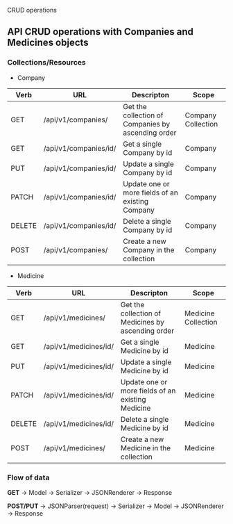 CRUD operations

## API CRUD operations with Companies and Medicines objects

### Collections/Resources

* Company

| Verb   | URL                   | Descripton                                         | Scope                    |
|--------|-----------------------|----------------------------------------------------|--------------------------|
| GET    | /api/v1/companies/    | Get the collection of Companies by ascending order | Company Collection       |
| GET    | /api/v1/companies/id/ | Get a single Company by id                         | Company                  |
| PUT    | /api/v1/companies/id/ | Update a single Company by id                      | Company                  |
| PATCH  | /api/v1/companies/id/ | Update one or more fields of an existing Company   | Company                  |
| DELETE | /api/v1/companies/id/ | Delete a single Company by id                      | Company                  |
| POST   | /api/v1/companies/    | Create a new Company in the collection             | Company                  |

* Medicine

| Verb   | URL                   | Descripton                                         | Scope                    |
|--------|-----------------------|----------------------------------------------------|--------------------------|
| GET    | /api/v1/medicines/    | Get the collection of Medicines by ascending order | Medicine Collection      |
| GET    | /api/v1/medicines/id/ | Get a single Medicine by id                        | Medicine                 |
| PUT    | /api/v1/medicines/id/ | Update a single Medicine by id                     | Medicine                 |
| PATCH  | /api/v1/medicines/id/ | Update one or more fields of an existing Medicine  | Medicine                 |
| DELETE | /api/v1/medicines/id/ | Delete a single Medicine by id                     | Medicine                 |
| POST   | /api/v1/medicines/    | Create a new Medicine in the collection            | Medicine                 |


### Flow of data
**GET** -> Model -> Serializer -> JSONRenderer -> Response

**POST/PUT** -> JSONParser(request) -> Serializer -> Model -> JSONRenderer -> Response
